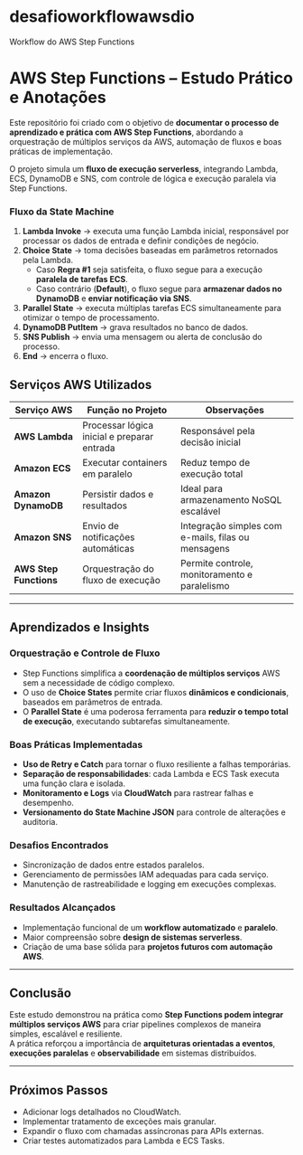 # desafioworkflowawsdio
Workflow do AWS Step Functions
# AWS Step Functions – Estudo Prático e Anotações

Este repositório foi criado com o objetivo de **documentar o processo de aprendizado e prática com AWS Step Functions**, abordando a orquestração de múltiplos serviços da AWS, automação de fluxos e boas práticas de implementação.

O projeto simula um **fluxo de execução serverless**, integrando Lambda, ECS, DynamoDB e SNS, com controle de lógica e execução paralela via Step Functions.

### Fluxo da State Machine

1. **Lambda Invoke** → executa uma função Lambda inicial, responsável por processar os dados de entrada e definir condições de negócio.  
2. **Choice State** → toma decisões baseadas em parâmetros retornados pela Lambda.  
   - Caso **Regra #1** seja satisfeita, o fluxo segue para a execução **paralela de tarefas ECS**.
   - Caso contrário (**Default**), o fluxo segue para **armazenar dados no DynamoDB** e **enviar notificação via SNS**.
3. **Parallel State** → executa múltiplas tarefas ECS simultaneamente para otimizar o tempo de processamento.
4. **DynamoDB PutItem** → grava resultados no banco de dados.
5. **SNS Publish** → envia uma mensagem ou alerta de conclusão do processo.
6. **End** → encerra o fluxo.

##  Serviços AWS Utilizados

| Serviço AWS | Função no Projeto | Observações |
|--------------|------------------|--------------|
| **AWS Lambda** | Processar lógica inicial e preparar entrada | Responsável pela decisão inicial |
| **Amazon ECS** | Executar containers em paralelo | Reduz tempo de execução total |
| **Amazon DynamoDB** | Persistir dados e resultados | Ideal para armazenamento NoSQL escalável |
| **Amazon SNS** | Envio de notificações automáticas | Integração simples com e-mails, filas ou mensagens |
| **AWS Step Functions** | Orquestração do fluxo de execução | Permite controle, monitoramento e paralelismo |

---

## Aprendizados e Insights

###  Orquestração e Controle de Fluxo
- Step Functions simplifica a **coordenação de múltiplos serviços** AWS sem a necessidade de código complexo.
- O uso de **Choice States** permite criar fluxos **dinâmicos e condicionais**, baseados em parâmetros de entrada.
- O **Parallel State** é uma poderosa ferramenta para **reduzir o tempo total de execução**, executando subtarefas simultaneamente.

###  Boas Práticas Implementadas
- **Uso de Retry e Catch** para tornar o fluxo resiliente a falhas temporárias.
- **Separação de responsabilidades**: cada Lambda e ECS Task executa uma função clara e isolada.
- **Monitoramento e Logs** via **CloudWatch** para rastrear falhas e desempenho.
- **Versionamento do State Machine JSON** para controle de alterações e auditoria.

###  Desafios Encontrados
- Sincronização de dados entre estados paralelos.
- Gerenciamento de permissões IAM adequadas para cada serviço.
- Manutenção de rastreabilidade e logging em execuções complexas.

###  Resultados Alcançados
- Implementação funcional de um **workflow automatizado** e **paralelo**.
- Maior compreensão sobre **design de sistemas serverless**.
- Criação de uma base sólida para **projetos futuros com automação AWS**.

---

## Conclusão

Este estudo demonstrou na prática como **Step Functions podem integrar múltiplos serviços AWS** para criar pipelines complexos de maneira simples, escalável e resiliente.  
A prática reforçou a importância de **arquiteturas orientadas a eventos**, **execuções paralelas** e **observabilidade** em sistemas distribuídos.

---

## Próximos Passos

- Adicionar logs detalhados no CloudWatch.
- Implementar tratamento de exceções mais granular.
- Expandir o fluxo com chamadas assíncronas para APIs externas.
- Criar testes automatizados para Lambda e ECS Tasks.


